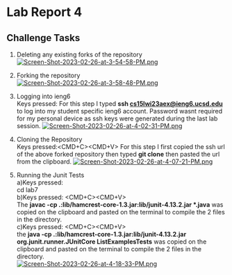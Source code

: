 # Lab Report 4 #
## Challenge Tasks ##
1. Deleting any existing forks of the repository \
[![Screen-Shot-2023-02-26-at-3-54-58-PM.png](https://i.postimg.cc/QxjvbdK1/Screen-Shot-2023-02-26-at-3-54-58-PM.png)](https://postimg.cc/QVn6Nsbd)

2. Forking the repository \
[![Screen-Shot-2023-02-26-at-3-58-48-PM.png](https://i.postimg.cc/66zg3NT0/Screen-Shot-2023-02-26-at-3-58-48-PM.png)](https://postimg.cc/23b2cMQb)

3. Logging into ieng6 \
Keys pressed:<ENTER>
For this step I typed **ssh cs15lwi23aex@ieng6.ucsd.edu** to log into my student specific ieng6 account. Password wasnt required for my personal device as 
ssh keys were generated during the last lab session.
[![Screen-Shot-2023-02-26-at-4-02-31-PM.png](https://i.postimg.cc/W3mNhnxp/Screen-Shot-2023-02-26-at-4-02-31-PM.png)](https://postimg.cc/WF3LyM2x)

4. Cloning the Repository \
Keys pressed:<CMD+C><CMD+V><ENTER>
For this step I first copied the ssh url of the above forked repository then typed **git clone** then pasted the url from the clipboard.
[![Screen-Shot-2023-02-26-at-4-07-21-PM.png](https://i.postimg.cc/BbdMkTQD/Screen-Shot-2023-02-26-at-4-07-21-PM.png)](https://postimg.cc/7Jn3TTzY)

5. Running the Junit Tests \
a)Keys pressed: <ENTER> \
  cd lab7 \
b)Keys pressed: <CMD+C><CMD+V><ENTER> \
  The __javac -cp .:lib/hamcrest-core-1.3.jar:lib/junit-4.13.2.jar *.java__ was copied on the clipboard and pasted on the terminal to compile the 2 files in the directory. \
c)Keys pressed: <CMD+C><CMD+V><ENTER> \
  the __java -cp .:lib/hamcrest-core-1.3.jar:lib/junit-4.13.2.jar org.junit.runner.JUnitCore ListExamplesTests__ was copied on the clipboard and pasted on the terminal to compile the 2 files in the directory. \
[![Screen-Shot-2023-02-26-at-4-18-33-PM.png](https://i.postimg.cc/brNZPWdf/Screen-Shot-2023-02-26-at-4-18-33-PM.png)](https://postimg.cc/WFCN69M5)


